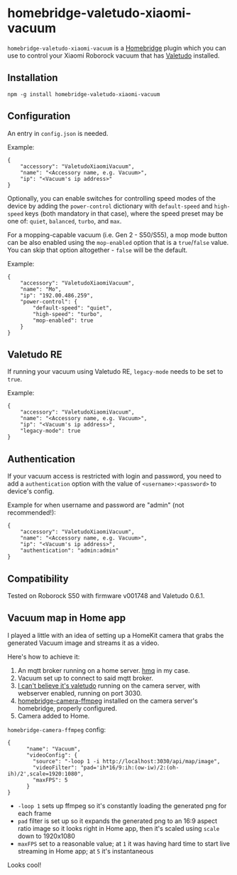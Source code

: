 # homebridge-valetudo-xiaomi-vacuum

`homebridge-valetudo-xiaomi-vacuum` is a [Homebridge](https://github.com/nfarina/homebridge) plugin which you can use to control your Xiaomi Roborock vacuum that has [Valetudo](https://github.com/Hypfer/Valetudo) installed.

## Installation

`npm -g install homebridge-valetudo-xiaomi-vacuum`

## Configuration

An entry in `config.json` is needed.

Example:

```
{
    "accessory": "ValetudoXiaomiVacuum",
    "name": "<Accessory name, e.g. Vacuum>",
    "ip": "<Vacuum's ip address>"
}
```

Optionally, you can enable switches for controlling speed modes of the device by adding the `power-control` dictionary with `default-speed` and `high-speed` keys (both mandatory in that case), where the speed preset may be one of: `quiet`, `balanced`, `turbo`, and `max`.

For a mopping-capable vacuum (i.e. Gen 2 - S50/S55), a mop mode button can be also enabled using the `mop-enabled` option that is a `true`/`false` value. You can skip that option altogether - `false` will be the default.

Example:

```
{
    "accessory": "ValetudoXiaomiVacuum",
    "name": "Mo",
    "ip": "192.00.486.259",
    "power-control": {
        "default-speed": "quiet",
        "high-speed": "turbo",
        "mop-enabled": true
    }
}
```

## Valetudo RE

If running your vacuum using Valetudo RE, `legacy-mode` needs to be set to `true`.

Example:

```
{
    "accessory": "ValetudoXiaomiVacuum",
    "name": "<Accessory name, e.g. Vacuum>",
    "ip": "<Vacuum's ip address>",
    "legacy-mode": true
}
```

## Authentication

If your vacuum access is restricted with login and password, you need to add a `authentication` option with the value of `<username>:<password>` to device's config.

Example for when username and password are "admin" (not recommended!):

```
{
    "accessory": "ValetudoXiaomiVacuum",
    "name": "<Accessory name, e.g. Vacuum>",
    "ip": "<Vacuum's ip address>",
    "authentication": "admin:admin"
}
```

## Compatibility

Tested on Roborock S50 with firmware v001748 and Valetudo 0.6.1.

## Vacuum map in Home app

I played a little with an idea of setting up a HomeKit camera that grabs the generated Vacuum image and streams it as a video.

Here's how to achieve it:

1. An mqtt broker running on a home server. [hmq](https://github.com/fhmq/hmq) in my case.
2. Vacuum set up to connect to said mqtt broker.
3. [I can't believe it's valetudo](https://github.com/Hypfer/ICantBelieveItsNotValetudo) running on the camera server, with webserver enabled, running on port 3030.
4. [homebridge-camera-ffmpeg](https://www.npmjs.com/package/homebridge-camera-ffmpeg) installed on the camera server's homebridge, properly configured.
5. Camera added to Home.

`homebridge-camera-ffmpeg` config:

```
{
      "name": "Vacuum",
      "videoConfig": {
        "source": "-loop 1 -i http://localhost:3030/api/map/image",
        "videoFilter": "pad='ih*16/9:ih:(ow-iw)/2:(oh-ih)/2',scale=1920:1080",
        "maxFPS": 5
      }
}
```

- `-loop 1` sets up ffmpeg so it's constantly loading the generated png for each frame
- `pad` filter is set up so it expands the generated png to an 16:9 aspect ratio image so it looks right in Home app, then it's scaled using `scale` down to 1920x1080
- `maxFPS` set to a reasonable value; at `1` it was having hard time to start live streaming in Home app; at `5` it's instantaneous

Looks cool!
